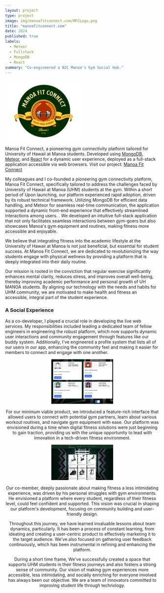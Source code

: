 ```yaml
---
layout: project
type: project
image: img/manoafitconnect.com/MFCLogo.png
title: "manoafitconnect.com"
date: 2024
published: true
labels:
  - Meteor
  - Fullstack
  - MongoDB
  - React
summary: "Co-engineered a B2C Manoa's Gym Social Hub."
---
```


<div style="text-align: center; width: 50%;">
  <img class="img-fluid" src="../img/manoafitconnect.com/MFCLogo.png" style="display: block; margin: 0 auto;">
</div>


Manoa Fit Connect, a pioneering gym connectivity platform tailored for University of Hawaii at Manoa students. Developed using [MongoDB](https://www.mongodb.com/), [Meteor](https://www.meteor.com/), and [React](https://reactjs.org/) for a dynamic user experience, deployed as a full-stack application accessible via web browsers. Visit our project: [Manoa Fit Connect](http://manoafitconnect.com)

My colleagues and I co-founded a pioneering gym connectivity platform, Manoa Fit Connect, specifically tailored to address the challenges faced by University of Hawaii at Manoa (UHM) students at the gym. Within a short period of Upon launching, our platform experienced rapid adoption, driven by its robust technical framework. Utilizing MongoDB for efficient data handling, and Meteor for seamless real-time communication, the application supported a dynamic front-end experience that effectively streamlined interactions among users. . We developed an intuitive full-stack application that not only facilitates seamless interactions between gym-goers but also showcases Manoa's gym equipment and routines, making fitness more accessible and enjoyable.

We believe that integrating fitness into the academic lifestyle at the University of Hawaii at Manoa is not just beneficial, but essential for student success. At Manoa Fit Connect, we are dedicated to revolutionizing the way students engage with physical wellness by providing a platform that is deeply integrated into their daily routine.

 Our mission is rooted in the conviction that regular exercise significantly enhances mental clarity, reduces stress, and improves overall well-being, thereby improving academic performance and personal growth of UH MANOA students. By aligning our technology with the needs and habits for UHM community, we are motivated to make health and fitness an accessible, integral part of the student experience.


### A Social Experience

As a co-developer, I played a crucial role in developing the live web services. My responsibilities included leading a dedicated team of fellow engineers in engineering the robust platform, which now supports dynamic user interactions and community engagement through features like our buddy system. Additionally, I've engineered a profile system that lists all of our users in our app, enhancing the community feel and making it easier for members to connect and engage with one another.

<div style="text-align: center;">
  <img class="img-fluid" width="40%"
   src="../img/manoafitconnect.com/WorkoutM3.png"
</div>

For our minimum viable product, we introduced a feature-rich interface that allowed users to connect with potential gym partners, learn about various workout routines, and navigate gym equipment with ease. Our platform was envisioned during a time when digital fitness solutions were just beginning to gain traction, providing us with the unique opportunity to lead with innovation in a tech-driven fitness environment.


<div style="text-align: center;">
  <img class="img-fluid" width="40%"
    src="../img/manoafitconnect.com/equipmentM2.png"
</div>


Our co-member, deeply passionate about making fitness a less intimidating experience, was driven by his personal struggles with gym environments. He envisioned a platform where every student, regardless of their fitness level, could feel confident and supported. This vision was crucial in shaping our platform's development, focusing on community building and user-friendly design.

Throughout this journey, we have learned invaluable lessons about team dynamics, particularly. It has been a process of constant learning, from ideating and creating a user-centric product to effectively marketing it to the target audience. We've also focused on gathering user feedback continuously, which has been instrumental in refining and enhancing the platform.

During a short time frame, We've successfully created a space that supports UHM students in their fitness journeys and also fosters a strong sense of community. Our vision of making gym experiences more accessible, less intimidating, and socially enriching for everyone involved has always been our objective. We are a team of innovators committed to improving student life through technology.
